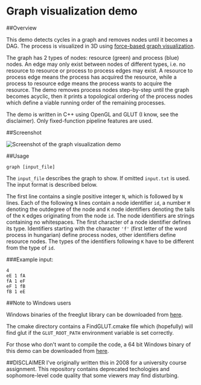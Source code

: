 Graph visualization demo
========================

##Overview

This demo detects cycles in a graph and removes nodes until it becomes a DAG.
The process is visualized in 3D using [force-based graph visualization](
https://en.wikipedia.org/wiki/Force-directed_graph_drawing).

The graph has 2 types of nodes: resource (green) and process (blue) nodes.
An edge may only exist between nodes of different types, i.e. no
resource to resource or process to process edges may exist.
A resource to process edge means the process has acquired the resource,
while a process to resource edge means the process wants to acquire the
resource.
The demo removes process nodes step-by-step until the graph becomes acyclic,
then it prints a topological ordering of the process nodes which define
a viable running order of the remaining processes.

The demo is written in C++ using OpenGL and GLUT (I know, see the disclaimer).
Only fixed-function pipeline features are used.

##Screenshot

![Screenshot of the graph visualization demo](
http://zogi.github.io/images/screenshot_graph.png)

##Usage

`graph [input_file]`

The `input_file` describes the graph to show. If omitted `input.txt` is used.
The input format is described below.

The first line contains a single positive integer `N`, which is followed
by `N` lines.
Each of the following `N` lines contain a node identifier `id`, a number `M`
denoting the outdegree of the node and `K` node identifiers denoting the
tails of the `K` edges originating from the node `id`.
The node identifiers are strings containing no whitespaces.
The first character of a node identifier defines its type.
Identifiers starting with the character `'f'` (first letter of the word process
in hungarian) define process nodes, other identifiers define resource nodes.
The types of the identifiers following `K` have to be different from the type of
`id`.

###Example input:

    4
    eE 1 fA
    fA 1 eF
    eF 1 fB
    fB 1 eE

##Note to Windows users

Windows binaries of the freeglut library can be downloaded from [here](
http://www.transmissionzero.co.uk/software/freeglut-devel/).

The cmake directory contains a FindGLUT.cmake file which (hopefully) will
find glut if the `GLUT_ROOT_PATH` environment variable is set correctly.

For those who don't want to compile the code, a 64 bit Windows binary of this
demo can be downloaded from [here](http://zogi.github.io/downloads/graph.zip).

##DISCLAIMER
I've originally written this in 2008 for a university course assignment.
This repository contains deprecated techologies and sophomore-level code
quality that some viewers may find disturbing.
